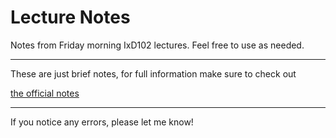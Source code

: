 # Lecture Notes

Notes from Friday morning IxD102 lectures. Feel free to use as needed. 

* * * 

These are just brief notes, for full information make sure to check out 

[the official notes](https://github.com/ixdbelfast/ixdbelfast.github.io/blob/0905239cc4ed4b2ea2f6ead2431e7cab8d3ad130/modules/IXD102/IXD102.md)

* * * 

If you notice any errors, please let me know!
